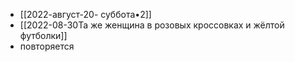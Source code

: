 
- [[2022-август-20- суббота•2]]
- [[2022-08-30Та же женщина в розовых кроссовках и жёлтой футболки]]
- повторяется